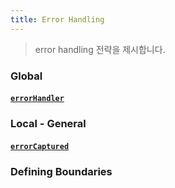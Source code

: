 ```yaml
---
title: Error Handling
---
```


> error handling 전략을 제시합니다.

### Global

#### [`errorHandler`](https://v2.vuejs.org/v2/api/#errorHandler)

### Local - General

#### [`errorCaptured`](https://v2.vuejs.org/v2/api/#errorCaptured)

### Defining Boundaries
